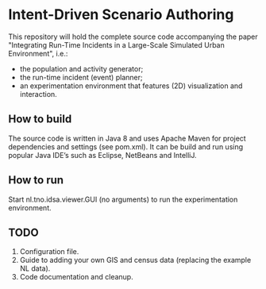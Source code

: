 # Intent-Driven Scenario Authoring

This repository will hold the complete source code accompanying the paper "Integrating Run-Time Incidents in a Large-Scale Simulated Urban Environment", i.e.:
* the population and activity generator;
* the run-time incident (event) planner;
* an experimentation environment that features (2D) visualization and interaction.

## How to build
The source code is written in Java 8 and uses Apache Maven for project dependencies and settings (see pom.xml). It can be build and run using popular Java IDE’s such as Eclipse, NetBeans and IntelliJ.

## How to run
Start nl.tno.idsa.viewer.GUI (no arguments) to run the experimentation environment.

## TODO
1. Configuration file.
2. Guide to adding your own GIS and census data (replacing the example NL data).
3. Code documentation and cleanup.
